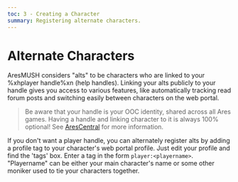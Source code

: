 ```yaml
---
toc: 3 - Creating a Character
summary: Registering alternate characters.
---
```

# Alternate Characters

AresMUSH considers "alts" to be characters who are linked to your %xhplayer handle%xn (help handles).   Linking your alts publicly to your handle gives you access to various features, like automatically tracking read forum posts and switching easily between characters on the web portal.

> Be aware that your handle is your OOC identity, shared across all Ares games.  Having a handle and linking character to it is always 100% optional!  See [AresCentral](/help/arescentral) for more information.

If you don't want a player handle, you can alternately register alts by adding a profile tag to your character's web portal profile.  Just edit your profile and find the 'tags' box.  Enter a tag in the form `player:<playername>`. "Playername" can be either your main character's name or some other moniker used to tie your characters together.